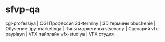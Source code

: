 # sfvp-qa
cgi-professiya | CGI Профессия
3d-terminy | 3D термины
obuchenie | Обучение
tipy-marketinga | Типы маркетинга
stsenariy |  Сценарий
vfx-payplayn | VFX пайплайн
vfx-studiya | VFX студия